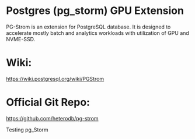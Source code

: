 # Postgres (pg_storm) GPU Extension
PG-Strom is an extension for PostgreSQL database. It is designed to accelerate mostly batch and analytics workloads with utilization of GPU and NVME-SSD.

# Wiki: 
https://wiki.postgresql.org/wiki/PGStrom

# Official Git Repo:
https://github.com/heterodb/pg-strom



Testing pg_Storm
